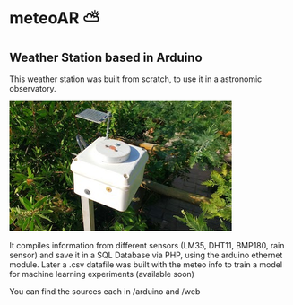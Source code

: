 # meteoAR :partly_sunny:

## Weather Station based in Arduino

This weather station was built from scratch, to use it in a astronomic observatory.

![alt text](https://raw.githubusercontent.com/caparrosmatias/meteo/master/images/foto_exterior_less.jpg)

It compiles information from different sensors (LM35, DHT11, BMP180, rain sensor) and save it in a SQL Database via PHP, using the arduino ethernet module. Later a .csv datafile was built with the meteo info to train a model for machine learning experiments (available soon)

You can find the sources each in /arduino and /web 

